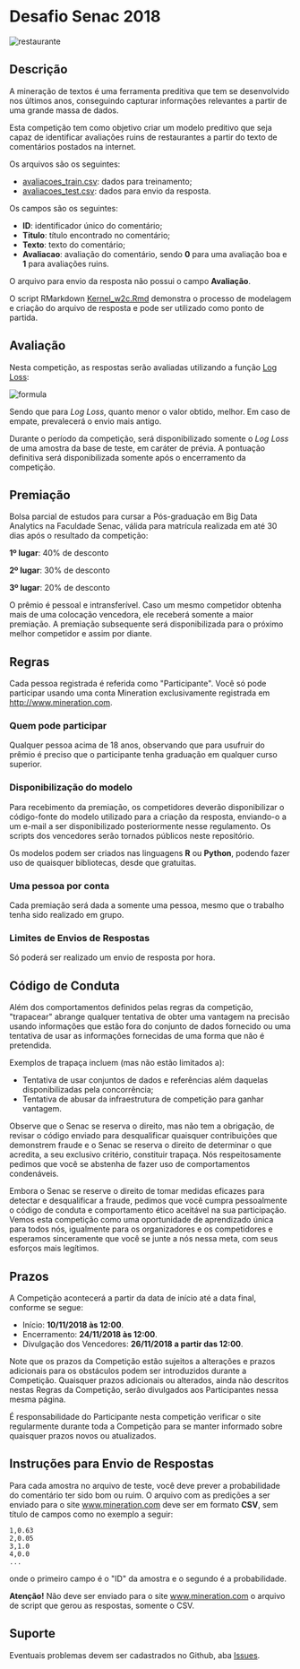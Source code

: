 # Desafio Senac 2018

![restaurante](img/restaurante.jpeg)

## Descrição

A mineração de textos é uma ferramenta preditiva que tem se desenvolvido nos últimos anos, conseguindo capturar informações relevantes a partir de uma grande massa de dados.

Esta competição tem como objetivo criar um modelo preditivo que seja capaz de identificar avaliações ruins de restaurantes a partir do texto de comentários postados na internet. 

Os arquivos são os seguintes:

- [avaliacoes_train.csv](data/avaliacoes_train.csv): dados para treinamento;
- [avaliacoes_test.csv](data/avaliacoes_test.csv): dados para envio da resposta.

Os campos são os seguintes:

- **ID**: identificador único do comentário;
- **Titulo**: título encontrado no comentário;
- **Texto**: texto do comentário;
- **Avaliacao**: avaliação do comentário, sendo **0** para uma avaliação boa e **1** para avaliações ruins.

O arquivo para envio da resposta não possui o campo **Avaliação**.

O script RMarkdown [Kernel_w2c.Rmd](src/Kernel_w2c.Rmd) demonstra o processo de modelagem e criação do arquivo de resposta e pode ser utilizado como ponto de partida. 

## Avaliação

Nesta competição, as respostas serão avaliadas utilizando a função [Log Loss](http://mariofilho.com/as-metricas-mais-populares-para-avaliar-modelos-de-machine-learning/):

![formula](img/logloss.png)

Sendo que para _Log Loss_, quanto menor o valor obtido, melhor. Em caso de empate, prevalecerá o envio mais antigo.

Durante o período da competição, será disponibilizado somente o _Log Loss_ de uma amostra da base de teste, em caráter de prévia. A pontuação definitiva será disponibilizada somente após o encerramento da competição.

## Premiação

Bolsa parcial de estudos para cursar a Pós-graduação em Big Data Analytics na Faculdade Senac, válida para matrícula realizada em até 30 dias após o resultado da competição:

**1º lugar**: 40% de desconto

**2º lugar**: 30% de desconto

**3º lugar**: 20% de desconto

O prêmio é pessoal e intransferível. Caso um mesmo competidor obtenha mais de uma colocação vencedora, ele receberá somente a maior premiação. A premiação subsequente será disponibilizada para o próximo melhor competidor e assim por diante.

## Regras

Cada pessoa registrada é referida como "Participante". Você só pode participar usando uma  conta Mineration exclusivamente registrada em http://www.mineration.com. 

### Quem pode participar

Qualquer pessoa acima de 18 anos, observando que para usufruir do prêmio é preciso que o participante tenha graduação em qualquer curso superior.

### Disponibilização do modelo

Para recebimento da premiação, os competidores  deverão disponibilizar o código-fonte do modelo utilizado para a criação da resposta, enviando-o a um e-mail a ser disponibilizado posteriormente nesse regulamento. Os scripts dos vencedores serão tornados públicos neste repositório.

Os modelos podem ser criados nas linguagens **R** ou **Python**, podendo fazer uso de quaisquer bibliotecas, desde que gratuitas.

### Uma pessoa por conta

Cada premiação será dada a somente uma pessoa, mesmo que o trabalho tenha sido realizado em grupo.

### Limites de Envios de Respostas

Só poderá ser realizado um envio de resposta por hora.

## Código de Conduta

Além dos comportamentos definidos pelas regras da competição, "trapacear" abrange qualquer tentativa de obter uma vantagem na precisão usando informações que estão fora do conjunto de dados fornecido ou uma tentativa de usar as informações fornecidas de uma forma que não é pretendida.

Exemplos de trapaça incluem (mas não estão limitados a):

- Tentativa de usar conjuntos de dados e referências além daquelas disponibilizadas pela concorrência;
- Tentativa de abusar da infraestrutura de competição para ganhar vantagem.

Observe que o Senac se reserva o direito, mas não tem a obrigação, de revisar o código enviado para desqualificar quaisquer contribuições que demonstrem fraude e o Senac se reserva o direito de determinar o que acredita, a seu exclusivo critério, constituir trapaça. Nós respeitosamente pedimos que você se abstenha de fazer uso de comportamentos condenáveis.

Embora o Senac se reserve o direito de tomar medidas eficazes para detectar e desqualificar a fraude, pedimos que você cumpra pessoalmente o código de conduta e comportamento ético aceitável na sua participação. Vemos esta competição como uma oportunidade de aprendizado única para todos nós, igualmente para os organizadores e os competidores e esperamos sinceramente que você se junte a nós nessa meta, com seus esforços mais legítimos.

## Prazos

A Competição acontecerá a partir da data de início até a data final, conforme se segue:

- Início: **10/11/2018 às 12:00**.
- Encerramento: **24/11/2018 às 12:00**.
- Divulgação dos Vencedores: **26/11/2018 a partir das 12:00**.

Note que os prazos da Competição estão sujeitos a alterações e prazos adicionais para os obstáculos podem ser introduzidos durante a Competição. Quaisquer prazos adicionais ou alterados, ainda não descritos nestas Regras da Competição, serão divulgados aos Participantes nessa mesma página. 

É responsabilidade do Participante nesta competição verificar o site regularmente durante toda a Competição para se manter informado sobre quaisquer prazos novos ou atualizados. 

## Instruções para Envio de Respostas

Para cada amostra no arquivo de teste, você deve prever a probabilidade do comentário ter sido bom ou ruim. O arquivo com as predições a ser enviado para o site www.mineration.com deve ser em formato **CSV**, sem título de campos como no exemplo a seguir:

    1,0.63
    2,0.05
    3,1.0
    4,0.0
    ...

onde o primeiro campo é o "ID" da amostra e o segundo é a probabilidade.

**Atenção!** Não deve ser enviado para o site www.mineration.com o arquivo de script que gerou as respostas, somente o CSV.


## Suporte

Eventuais problemas devem ser cadastrados no Github, aba [Issues](https://github.com/mineration/desafio-senac-2018/issues).
